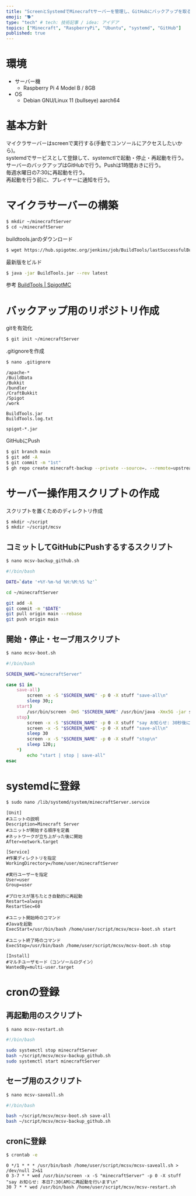 ```yaml
---
title: "ScreenとSystemdでMinecraftサーバーを管理し、GitHubにバックアップを取る"
emoji: "🐕"
type: "tech" # tech: 技術記事 / idea: アイデア
topics: ["Minecraft", "RaspberryPi", "Ubuntu", "systemd", "GitHub"]
published: true
---
```


# 環境
- サーバー機
  - Raspberry Pi 4 Model B / 8GB
- OS
  - Debian GNU/Linux 11 (bullseye) aarch64

# 基本方針
マイクラサーバーはscreenで実行する(手動でコンソールにアクセスしたいから)。  
systemdでサービスとして登録して、systemctlで起動・停止・再起動を行う。  
サーバーのバックアップはGitHubで行う。Pushは1時間おきに行う。  
毎週水曜日の7:30に再起動を行う。  
再起動を行う前に、プレイヤーに通知を行う。

# マイクラサーバーの構築

```zsh
$ mkdir ~/minecraftServer
$ cd ~/minecraftServer
```

buildtools.jarのダウンロード  
```zsh
$ wget https://hub.spigotmc.org/jenkins/job/BuildTools/lastSuccessfulBuild/artifact/target/BuildTools.jar
```

最新版をビルド
```zsh
$ java -jar BuildTools.jar --rev latest
```


参考 [BuildTools | SpigotMC](https://www.spigotmc.org/wiki/buildtools/)

# バックアップ用のリポジトリ作成
gitを有効化
```zsh
$ git init ~/minecraftServer
```

.gitignoreを作成
```zsh
$ nano .gitignore
```

```.gitignore
/apache-*
/BuildData
/Bukkit
/bundler
/CraftBukkit
/Spigot
/work

BuildTools.jar
BuildTools.log.txt

spigot-*.jar
```

GitHubにPush
```zsh
$ git branch main
$ git add -A
$ git commit -m "1st"
$ gh repo create minecraft-backup --private --source=. --remote=upstream
```

# サーバー操作用スクリプトの作成
スクリプトを置くためのディレクトリ作成
```zsh
$ mkdir ~/script
$ mkdir ~/script/mcsv
```

## コミットしてGitHubにPushするするスクリプト
```zsh
$ nano mcsv-backup_github.sh
```

```bash
#!/bin/bash

DATE=`date '+%Y-%m-%d %H:%M:%S %z'`

cd ~/minecraftServer

git add -A
git commit -m "$DATE"
git pull origin main --rebase
git push origin main
```

## 開始・停止・セーブ用スクリプト
```zsh
$ nano mcsv-boot.sh
```

```bash
#!/bin/bash

SCREEN_NAME="minecraftServer"

case $1 in
    save-all)
        screen -x -S "$SCREEN_NAME" -p 0 -X stuff "save-all\n"
        sleep 30;;
    start)
        /usr/bin/screen -DmS "$SCREEN_NAME" /usr/bin/java -Xmx5G -jar spigot-1.20.4.jar nogui;;
    stop)
        screen -x -S "$SCREEN_NAME" -p 0 -X stuff "say お知らせ: 30秒後にサーバーを再起動します\n"
        screen -x -S "$SCREEN_NAME" -p 0 -X stuff "save-all\n"
        sleep 30
        screen -x -S "$SCREEN_NAME" -p 0 -X stuff "stop\n"
        sleep 120;;
    *)
        echo "start | stop | save-all"
esac
```

# systemdに登録
```zsh
$ sudo nano /lib/systemd/system/minecraftServer.service
```

```service
[Unit]
#ユニットの説明
Description=Minecraft Server
#ユニットが開始する順序を定義
#ネットワークが立ち上がった後に開始
After=network.target

[Service]
#作業ディレクトリを指定
WorkingDirectory=/home/user/minecraftServer

#実行ユーザーを指定
User=user
Group=user

#プロセスが落ちたとき自動的に再起動
Restart=always
RestartSec=60

#ユニット開始時のコマンド
#Javaを起動
ExecStart=/usr/bin/bash /home/user/script/mcsv/mcsv-boot.sh start

#ユニット終了時のコマンド
ExecStop=/usr/bin/bash /home/user/script/mcsv/mcsv-boot.sh stop

[Install]
#マルチユーザモード（コンソールログイン）
WantedBy=multi-user.target
```

# cronの登録

## 再起動用のスクリプト
```zsh
$ nano mcsv-restart.sh
```

```bash
#!/bin/bash

sudo systemctl stop minecraftServer
bash ~/script/mcsv/mcsv-backup_github.sh
sudo systemctl start minecraftServer
```

## セーブ用のスクリプト
```zsh
$ nano mcsv-saveall.sh
```

```bash
#!/bin/bash

bash ~/script/mcsv/mcsv-boot.sh save-all
bash ~/script/mcsv/mcsv-backup_github.sh
```

## cronに登録
```zsh
$ crontab -e
```

```cron
0 */1 * * * /usr/bin/bash /home/user/script/mcsv/mcsv-saveall.sh > /dev/null 2>&1
0 3-7 * * wed /usr/bin/screen -x -S "minecraftServer" -p 0 -X stuff "say お知らせ: 本日7:30(AM)に再起動を行います\n"
30 7 * * wed /usr/bin/bash /home/user/script/mcsv/mcsv-restart.sh
```
